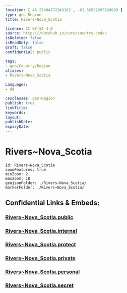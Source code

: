 ```yaml
---
location: [ 45.27484772343162 , -62.32822265624999 ] 
type: geo-Region
title: Rivers~Nova_Scotia

license: CC BY-SA 4.0
source: https://datahub.io/core/country-codes
isDeleted: false
isReadOnly: false
draft: false
confidential: public

tags:
- geo/Country/Region
aliases:
- Rivers~Nova_Scotia

Languages:
- de

cssclasses: geo-Region
publish: true
linkTitle: 
keywords: 
layout: 
publishDate: 
expiryDate: 
---
```


# Rivers~Nova_Scotia

```leaflet
id: Rivers~Nova_Scotia
zoomFeatures: true 
minZoom: 2 
maxZoom: 18
geojsonFolder: ./Rivers~Nova_Scotia/
markerFolder: ./Rivers~Nova_Scotia/
```


## Confidential Links & Embeds: 

### [Rivers~Nova_Scotia.public](/_public/\Earth\Continent\America~North\Canada\provinces~Canada\Nova_Scotia\_RiversRivers~Nova_Scotia.public.md) 

### [Rivers~Nova_Scotia.internal](/_internal/\Earth\Continent\America~North\Canada\provinces~Canada\Nova_Scotia\_RiversRivers~Nova_Scotia.internal.md) 

### [Rivers~Nova_Scotia.protect](/_protect/\Earth\Continent\America~North\Canada\provinces~Canada\Nova_Scotia\_RiversRivers~Nova_Scotia.protect.md) 

### [Rivers~Nova_Scotia.private](/_private/\Earth\Continent\America~North\Canada\provinces~Canada\Nova_Scotia\_RiversRivers~Nova_Scotia.private.md) 

### [Rivers~Nova_Scotia.personal](/_personal/\Earth\Continent\America~North\Canada\provinces~Canada\Nova_Scotia\_RiversRivers~Nova_Scotia.personal.md) 

### [Rivers~Nova_Scotia.secret](/_secret/\Earth\Continent\America~North\Canada\provinces~Canada\Nova_Scotia\_RiversRivers~Nova_Scotia.secret.md)

